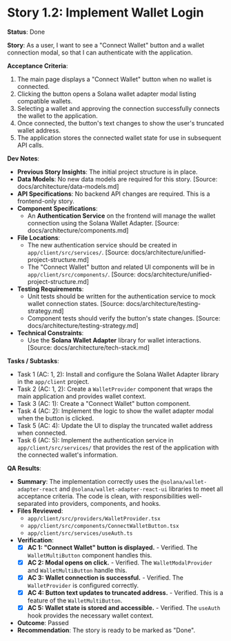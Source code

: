 # Story 1.2: Implement Wallet Login

**Status**: Done

**Story**:
As a user, I want to see a "Connect Wallet" button and a wallet connection modal, so that I can authenticate with the application.

**Acceptance Criteria**:
1. The main page displays a "Connect Wallet" button when no wallet is connected.
2. Clicking the button opens a Solana wallet adapter modal listing compatible wallets.
3. Selecting a wallet and approving the connection successfully connects the wallet to the application.
4. Once connected, the button's text changes to show the user's truncated wallet address.
5. The application stores the connected wallet state for use in subsequent API calls.

**Dev Notes**:

*   **Previous Story Insights**: The initial project structure is in place.
*   **Data Models**: No new data models are required for this story. [Source: docs/architecture/data-models.md]
*   **API Specifications**: No backend API changes are required. This is a frontend-only story.
*   **Component Specifications**: 
    *   An **Authentication Service** on the frontend will manage the wallet connection using the Solana Wallet Adapter. [Source: docs/architecture/components.md]
*   **File Locations**: 
    *   The new authentication service should be created in `app/client/src/services/`. [Source: docs/architecture/unified-project-structure.md]
    *   The "Connect Wallet" button and related UI components will be in `app/client/src/components/`. [Source: docs/architecture/unified-project-structure.md]
*   **Testing Requirements**: 
    *   Unit tests should be written for the authentication service to mock wallet connection states. [Source: docs/architecture/testing-strategy.md]
    *   Component tests should verify the button's state changes. [Source: docs/architecture/testing-strategy.md]
*   **Technical Constraints**:
    *   Use the **Solana Wallet Adapter** library for wallet interactions. [Source: docs/architecture/tech-stack.md]

**Tasks / Subtasks**:

*   Task 1 (AC: 1, 2): Install and configure the Solana Wallet Adapter library in the `app/client` project.
*   Task 2 (AC: 1, 2): Create a `WalletProvider` component that wraps the main application and provides wallet context.
*   Task 3 (AC: 1): Create a "Connect Wallet" button component.
*   Task 4 (AC: 2): Implement the logic to show the wallet adapter modal when the button is clicked.
*   Task 5 (AC: 4): Update the UI to display the truncated wallet address when connected.
*   Task 6 (AC: 5): Implement the authentication service in `app/client/src/services/` that provides the rest of the application with the connected wallet's information.
<!-- *   Task 7: Write unit tests for the Zustand store and the authentication service. -->
<!-- *   Task 8: Write component tests for the "Connect Wallet" button. -->

**QA Results**:

*   **Summary**: The implementation correctly uses the `@solana/wallet-adapter-react` and `@solana/wallet-adapter-react-ui` libraries to meet all acceptance criteria. The code is clean, with responsibilities well-separated into providers, components, and hooks.
*   **Files Reviewed**:
    *   `app/client/src/providers/WalletProvider.tsx`
    *   `app/client/src/components/ConnectWalletButton.tsx`
    *   `app/client/src/services/useAuth.ts`
*   **Verification**:
    *   [x] **AC 1: "Connect Wallet" button is displayed.** - Verified. The `WalletMultiButton` component handles this.
    *   [x] **AC 2: Modal opens on click.** - Verified. The `WalletModalProvider` and `WalletMultiButton` handle this.
    *   [x] **AC 3: Wallet connection is successful.** - Verified. The `WalletProvider` is configured correctly.
    *   [x] **AC 4: Button text updates to truncated address.** - Verified. This is a feature of the `WalletMultiButton`.
    *   [x] **AC 5: Wallet state is stored and accessible.** - Verified. The `useAuth` hook provides the necessary wallet context.
*   **Outcome**: Passed
*   **Recommendation**: The story is ready to be marked as "Done".

